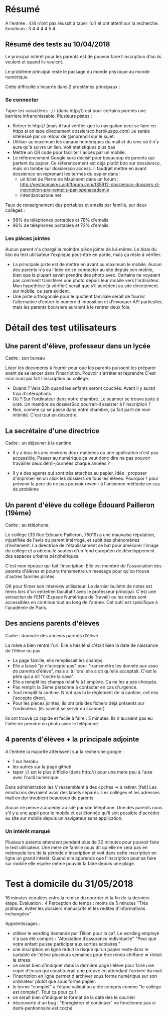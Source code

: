 # Résumé

A l'entrée : 4/8 n'ont pas réussit à taper l'url et ont atterit sur la recherche.
Emoticon : 3 4 4 4 4 5 4

## Résumé des tests au 10/04/2018

Le principal intérêt pour les parents est de pouvoir faire l'inscription
d'où ils veulent et quand ils veulent.

Le problème principal reste le passage du monde physique au monde numérique.

Cette difficulté s'incarne dans 2 problèmes principaux :

### Se connecter
Taper les caractères `://` (dans http://) est pour certains parents une barrière infranchissable.
Plusieurs pistes :
- Retirer le http:// (mais il faut vérifier que la navigation peut se faire en https si on tape directement dossiersco.herokuapp.com) Je serais intéressé par un retour de @morendil sur le sujet.
- Utiliser au maximum les canaux numériques du mail et du sms où il n'y aura qu'à suivre un lien. Voir statistiques plus bas
- Mettre un QR code pour faciliter l'accès par un mobile.
- Le référencement Google sera décisif pour beaucoup de parents qui partent du papier. Ce référencement est déjà plutôt bon sur dossiersco, mais on tombe sur dossiersco access. Il faudrait mettre en avant dossiersco en reprenant les termes du papier dans :
  - un billet de Pierre de Maulmont dans un forum : http://gestionnaires.actifforum.com/t35912-dossiersco-dossiers-d-inscription-pre-remplis-par-openacademie
  - intendancezone.net

Taux de renseignement des portables et emails par famille, sur deux collèges :
- 98% de téléphones portables et 78% d'emails
- 96% de téléphones portables et 72% d'emails

### Les pièces jointes
Aucun parent n'a chargé la moindre pièce jointe de lui-même. Le biais du lieu du test utilisateur l'explique peut-être en partie, mais ça reste à vérifier.
- La principale piste est de mettre en avant au maximum le mobile. Aucun des parents n'a eu l'idée de se connecter au site depuis son mobile, bien que la plupart savait prendre des photo avec. Certains ne voyaient pas comment transférer une photo depuis leur mobile vers l'ordinateur. Mon hypothèse (à vérifier) serait que s'il accèdent au site directement sur mobile, ce sera évident.
- Une piste orthogonale pour le quotient familiale serait de fournir l'alternative d'entrer le numéro d'imposition et d'invoquer API particulier, mais les parents boursiers auraient à le rentrer deux fois.


# Détail des test utilisateurs

## Une parent d'élève, professeur dans un lycée

Cadre : son bureau

Lister les documents à fournir pour que les parents puissent les préparer avant de se lancer dans l'inscription.
Pouvoir s'arrêter et reprendre
C'est mon mari qui fait l'inscription au collège.
- Quand ? Vers 22h quand les enfants seront couchés. Avant il y aurait trop d'intéruptions.
- Où ? Sur l'ordinateur dans notre chambre. Le scanner se trouve juste à coté.
Un membre de dossierSco pourrait-il assister à l'inscription ?
- Non, comme ça se passe dans notre chambre, ça fait parti de mon intimité. C'est tout en désordre.


## La secrétaire d'une directrice

Cadre : un déjeuner à la cantine

- Il y a tous les ans environs deux matinées ou une application n'est pas accessible. Passer au numérique ça veut donc dire ne pas pouvoir travailler deux demi-journées chaque années ?

- Il y a des agents qui sont très attachés au papier.
Idée : proposer d'imprimer en un click les dossiers de tous les élèves.
Pourquoi ? pour prévenir la peur de ne pas pouvoir revenir à l'ancienne méthode en cas de problème

## Un parent d'élève du collège Édouard Pailleron (19ème)

Cadre : au téléphone.

Le collège (33 Rue Edouard Pailleron, 75019) a une mauvaise réputation,
injustifiée de l'avis du parent intérrogé, et subit des phénomènes d'évitement.
La directrice de l'établissement se bat pour améliorer l'image du collège et a
obtenu le soutien d'un fond européen de développement des espaces urbains périphériques.

C'est mon épouse qui fait l'inscription. Elle est membre de l'association
des parents d'élèves et pourra transmettre un message pour qu'on trouve
d'autres familles pilotes.

OK pour filmer son interview utilisateur.
Le dernier bulletin de notes est remis lors d'un entretien facultatif avec le
professeur principal. C'est une extraction de l'ENT (Espace Numérique de Travail)
ou les notes sont accessibles en continue tout au long de l'année.
Cet outil est spécifique à l'académie de Paris.

## Des anciens parents d'élèves

Cadre : domicile des anciens parents d'élève

La mère a bien rentré l'url. Elle a hésité si c'était bien la date de
naissance de l'élève ou pas.

- La page famille, elle remplissait les champs.
- Elle a laissé "je n'accepte pas" pour "transmettre les donnée aux asso
de parents d'élève", mais si à l'oral elle a dit qu'elle acceptait.
C'est le père qui a dit "coche la case".
- Elle a remplit les champs relatifs à l'emploie. Ca ne les a pas
choqués.
- Pas remplit la 3ème personne à contacter en cas d'urgence.
- Tout remplit la cantine. N'ont pas lu le règlement de la
cantine, ont mis j'accepte direct.
- Pour les pièces jointes, ils ont pris des fichers déjà
présents sur l'ordinateur. (ils savent se servir du scanner)

Ils ont trouvé ça rapide et facile à faire : 5 minutes.
Ils n'auraient pas eu l'idée de prendre en photo avec le
téléphone.

## 4 parents d'élèves + la principale adjointe

A l'entrée la majorité attérissent sur la recherche google :
- 1 sur heroku
- les autres sur la page github
- taper :// est le plus difficile (dans http://) pour une mère peu à l'aise
avec l'outil numérique

Dans administration les V ressemblent à des coches => a retirer. [fait]
Les émoticons devraient avoir des labels séparés.
Les collèges et les adresses mail en dur troublent beaucoup de parents.

Aucun ne pense à accéder au site par son téléphone. Une des parents nous
s'il y a une appli pour le mobile et est étonnée qu'il soit possible
d'accéder au site sur mobile depuis un navigateur sans application.

### Un intérêt marqué

Plusieurs parents attendent pendant plus de 30 minutes pour pouvoir
faire le test utilisateur. Une mère de famille nous dit qu'elle ne
sera pas en métropole lors de la période d'inscription et voit dans
cette inscription en ligne un grand intérêt. Quand elle apprends
que l'inscription peut se faire sur mobile elle espère même pouvoir
la faire depuis une plage.

# Test à domicile du 31/05/2018

16 minutes écoulées entre la remise du courrier et la fin de
la dernière étape. Evaluation : 4
Perception du temps : moins de 5 minutes
"Très pratique, éviter les dossiers manuscrits et les redites d'informations inchangées"

Apprentissages : 
- utiliser le wording demandé par Tillion pour la caf. Le wording
employé n'a pas été compris : "Attestation d’assurance individuelle"
"Pour que votre enfant puisse participer aux sorties scolaires."
- une inscription en ligne réduit le risque qu'un papier reste
dans le cartable de l'élève plusieurs semaines pour être rendu
chiffoné => réduit le stress.
- ce serait bien d'indiquer dans la dernière page l'élève pour
faire une copie d'écran qui constituerait une preuve en attendant
l'arrivée du mail.
- l'inscription en ligne permet d'archiver sous forme numérique
sur son ordinateur plutôt que sous forme papier.
- le terme "complet" à l'étape validation a été compris comme
"le collège est complet". Tout ça pour ça !
- ce serait bien d'indiquer le format de la date dès le courrier
- découverte d'un bug : "Enregistrer et continuer" ne fonctionne
pas si demi-pentionnaire est coché.
